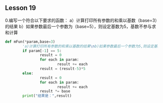 ## Lesson 19
0.编写一个符合以下要求的函数：
a）计算打印所有参数的和乘以基数（base=3）的结果
b）如果参数最后一个参数为（base=5），则设定基数为5，基数不参与求和计算
```python
def mFun(*param,base=3)
        'a)计算打印所有参数的和乘以基数的结果\nb)如果参数最后一个参数为5,则设定基数为5，基数不参与求和计算'
        if param[-1] == 5:
                result = 0
                for each in param:
                        result += each
                result = (result-5)*5
        else:
                result = 0
                for each in param:
                        result += each
                result *= base
        print("结果是：",result)
```
```python

```
